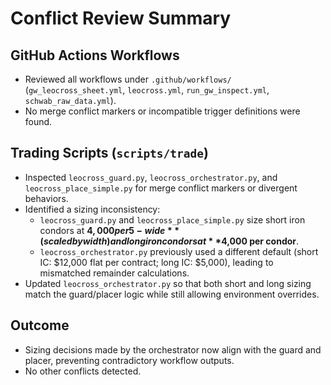 # Conflict Review Summary

## GitHub Actions Workflows
- Reviewed all workflows under `.github/workflows/` (`gw_leocross_sheet.yml`, `leocross.yml`, `run_gw_inspect.yml`, `schwab_raw_data.yml`).
- No merge conflict markers or incompatible trigger definitions were found.

## Trading Scripts (`scripts/trade`)
- Inspected `leocross_guard.py`, `leocross_orchestrator.py`, and `leocross_place_simple.py` for merge conflict markers or divergent behaviors.
- Identified a sizing inconsistency:
  - `leocross_guard.py` and `leocross_place_simple.py` size short iron condors at **$4,000 per 5-wide** (scaled by width) and long iron condors at **$4,000 per condor**.
  - `leocross_orchestrator.py` previously used a different default (short IC: $12,000 flat per contract; long IC: $5,000), leading to mismatched remainder calculations.
- Updated `leocross_orchestrator.py` so that both short and long sizing match the guard/placer logic while still allowing environment overrides.

## Outcome
- Sizing decisions made by the orchestrator now align with the guard and placer, preventing contradictory workflow outputs.
- No other conflicts detected.
